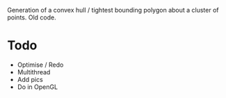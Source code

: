 Generation of a convex hull / tightest bounding polygon about a cluster of points. Old code.
<h1>Todo</h1>
<ul>
  <li>Optimise / Redo</li>
  <li>Multithread</li>
  <li>Add pics</li>
  <li>Do in OpenGL</li>
</ul>
